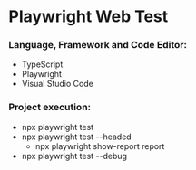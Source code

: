 # Playwright Web Test

### Language, Framework and Code Editor:
* TypeScript
* Playwright
* Visual Studio Code

### Project execution:
* npx playwright test 
* npx playwright test --headed
  * npx playwright show-report report 
* npx playwright test --debug